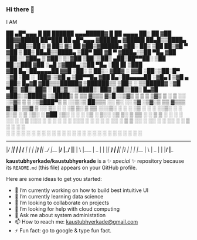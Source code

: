 ### Hi there 👋
I AM 

   
 ██ ▄█▀▄▄▄       █    ██   ██████ ▄▄▄█████▓ █    ██  ▄▄▄▄    ██░ ██    ▓██   ██▓▓█████  ██▀███   ██ ▄█▀▄▄▄      ▓█████▄ ▓█████ 
 ██▄█▒▒████▄     ██  ▓██▒▒██    ▒ ▓  ██▒ ▓▒ ██  ▓██▒▓█████▄ ▓██░ ██▒    ▒██  ██▒▓█   ▀ ▓██ ▒ ██▒ ██▄█▒▒████▄    ▒██▀ ██▌▓█   ▀ 
▓███▄░▒██  ▀█▄  ▓██  ▒██░░ ▓██▄   ▒ ▓██░ ▒░▓██  ▒██░▒██▒ ▄██▒██▀▀██░     ▒██ ██░▒███   ▓██ ░▄█ ▒▓███▄░▒██  ▀█▄  ░██   █▌▒███   
▓██ █▄░██▄▄▄▄██ ▓▓█  ░██░  ▒   ██▒░ ▓██▓ ░ ▓▓█  ░██░▒██░█▀  ░▓█ ░██      ░ ▐██▓░▒▓█  ▄ ▒██▀▀█▄  ▓██ █▄░██▄▄▄▄██ ░▓█▄   ▌▒▓█  ▄ 
▒██▒ █▄▓█   ▓██▒▒▒█████▓ ▒██████▒▒  ▒██▒ ░ ▒▒█████▓ ░▓█  ▀█▓░▓█▒░██▓     ░ ██▒▓░░▒████▒░██▓ ▒██▒▒██▒ █▄▓█   ▓██▒░▒████▓ ░▒████▒
▒ ▒▒ ▓▒▒▒   ▓▒█░░▒▓▒ ▒ ▒ ▒ ▒▓▒ ▒ ░  ▒ ░░   ░▒▓▒ ▒ ▒ ░▒▓███▀▒ ▒ ░░▒░▒      ██▒▒▒ ░░ ▒░ ░░ ▒▓ ░▒▓░▒ ▒▒ ▓▒▒▒   ▓▒█░ ▒▒▓  ▒ ░░ ▒░ ░
░ ░▒ ▒░ ▒   ▒▒ ░░░▒░ ░ ░ ░ ░▒  ░ ░    ░    ░░▒░ ░ ░ ▒░▒   ░  ▒ ░▒░ ░    ▓██ ░▒░  ░ ░  ░  ░▒ ░ ▒░░ ░▒ ▒░ ▒   ▒▒ ░ ░ ▒  ▒  ░ ░  ░
░ ░░ ░  ░   ▒    ░░░ ░ ░ ░  ░  ░    ░       ░░░ ░ ░  ░    ░  ░  ░░ ░    ▒ ▒ ░░     ░     ░░   ░ ░ ░░ ░  ░   ▒    ░ ░  ░    ░   
░  ░        ░  ░   ░           ░              ░      ░       ░  ░  ░    ░ ░        ░  ░   ░     ░  ░        ░  ░   ░       ░  ░
                                                          ░             ░ ░                                      ░             

_  _ ____ _  _ ____ ___ _  _ ___  _  _    _   _ ____ ____ _  _ ____ ___  ____ 
|_/  |__| |  | [__   |  |  | |__] |__|     \_/  |___ |__/ |_/  |__| |  \ |___ 
| \_ |  | |__| ___]  |  |__| |__] |  |      |   |___ |  \ | \_ |  | |__/ |___ 
                                                                              




**kaustubhyerkade/kaustubhyerkade** is a ✨ _special_ ✨ repository because its `README.md` (this file) appears on your GitHub profile.

Here are some ideas to get you started:

- 🔭 I’m currently working on how to build best intuitive UI
- 🌱 I’m currently learning data science
- 👯 I’m looking to collaborate on projects 
- 🤔 I’m looking for help with cloud computing
- 💬 Ask me about system administation
- 📫 How to reach me: kaustubhyerkade@gmail.com
- ⚡ Fun fact: go to google & type fun fact.

